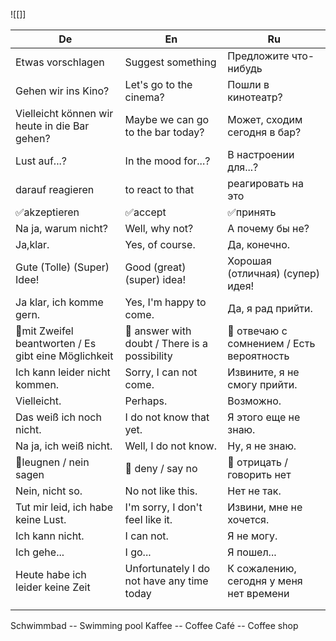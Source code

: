![[]]

| De                                                   | En                                             | Ru                                         |
|------------------------------------------------------|------------------------------------------------|--------------------------------------------|
| Etwas vorschlagen                                    | Suggest something                              | Предложите что-нибудь                      |
| Gehen wir ins Kino?                                  | Let's go to the cinema?                        | Пошли в кинотеатр?                         |
| Vielleicht können wir heute in die Bar gehen?        | Maybe we can go to the bar today?              | Может, сходим сегодня в бар?               |
| Lust auf...?                                         | In the mood for...?                            | В настроении для...?                       |
| darauf reagieren                                     | to react to that                               | реагировать на это                         |
| ✅akzeptieren                                         | ✅accept                                        | ✅принять                                   |
| Na ja, warum nicht?                                  | Well, why not?                                 | А почему бы не?                            |
| Ja,klar.                                             | Yes, of course.                                | Да, конечно.                               |
| Gute (Tolle) (Super) Idee!                           | Good (great) (super) idea!                     | Хорошая (отличная) (супер) идея!           |
| Ja klar, ich komme gern.                             | Yes, I'm happy to come.                        | Да, я рад прийти.                          |
| 🤞mit Zweifel beantworten / Es gibt eine Möglichkeit | 🤞 answer with doubt / There is a possibility  | 🤞 отвечаю с сомнением / Есть вероятность  |
| Ich kann leider nicht kommen.                        | Sorry, I can not come.                         | Извините, я не смогу прийти.               |
| Vielleicht.                                          | Perhaps.                                       | Возможно.                                  |
| Das weiß ich noch nicht.                             | I do not know that yet.                        | Я этого еще не знаю.                       |
| Na ja, ich weiß nicht.                               | Well, I do not know.                           | Ну, я не знаю.                             |
| 🚫leugnen / nein sagen                               | 🚫 deny / say no                               | 🚫 отрицать / говорить нет                 |
| Nein, nicht so.                                      | No not like this.                              | Нет не так.                                |
| Tut mir leid, ich habe keine Lust.                   | I'm sorry, I don't feel like it.               | Извини, мне не хочется.                    |
| Ich kann nicht.                                      | I can not.                                     | Я не могу.                                 |
| Ich gehe...                                          | I go...                                        | Я пошел...                                 |
| Heute habe ich leider keine Zeit                     | Unfortunately I do not have any time today     | К сожалению, сегодня у меня нет времени    |
|                                                      |                                                |                                            |
|                                                      |                                                |                                            |



Schwimmbad -- Swimming pool
Kaffee -- Coffee
Café -- Coffee shop


